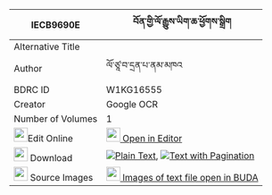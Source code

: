 |IECB9690E|བོན་གྱི་ལོ་རྒྱུས་ཡིག་ཆ་ཕྱོགས་སྒྲིག 
| --- | --- 
|Alternative Title |
|Author| ལོ་ཙཱ་བ་དྲན་པ་ནམ་མཁའ
|BDRC ID | W1KG16555
|Creator | Google OCR
|Number of Volumes| 1
|<img width="25" src="https://img.icons8.com/color/25/000000/edit-property.png">Edit Online| [<img width="25" src="https://avatars.githubusercontent.com/u/45091458?s=200&v=4"> Open in Editor](http://editor.openpecha.org/IECB9690E)
|<img width="25" src="https://img.icons8.com/fluent/48/000000/download-2.png"/>  Download | [![](https://img.icons8.com/color/20/000000/txt.png)Plain Text](https://github.com/Openpecha/IECB9690E/releases/download/v2/bon_gyi_logyu_yikcha_chokdrik_plain_IECB9690E.zip), [![](https://img.icons8.com/color/20/000000/txt.png)Text with Pagination](https://github.com/Openpecha/IECB9690E/releases/download/v2/bon_gyi_logyu_yikcha_chokdrik_pages_IECB9690E.zip)
|<img width="25" src="https://img.icons8.com/plasticine/100/000000/pictures-folder.png"/>  Source Images | [<img width="25" src="https://library.bdrc.io/icons/BUDA-small.svg"> Images of text file open in BUDA](https://library.bdrc.io/show/bdr:W1KG16555)